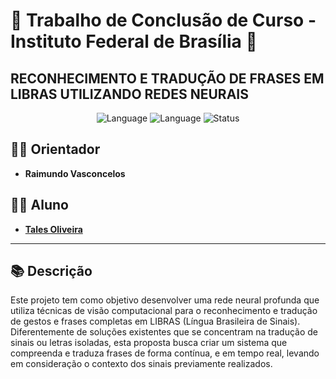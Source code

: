 # 🌟 Trabalho de Conclusão de Curso - Instituto Federal de Brasília 🌟

## RECONHECIMENTO E TRADUÇÃO DE FRASES EM LIBRAS UTILIZANDO REDES NEURAIS

<p align="center">
    <img src="https://img.shields.io/badge/Language-Python-blue" alt="Language">
    <img src="https://img.shields.io/badge/Language-Julia-purple" alt="Language">
    <img src="https://img.shields.io/badge/Status-Active-success" alt="Status">
</p>

## 👨‍🏫 Orientador
- **Raimundo Vasconcelos**

## 👨‍🎓 Aluno
- **[Tales Oliveira](https://github.com/TalesLimaOliveira)**

---

## 📚 Descrição
Este projeto tem como objetivo desenvolver uma rede neural profunda que utiliza técnicas de visão computacional para o reconhecimento e tradução de gestos e frases completas em LIBRAS (Língua Brasileira de Sinais). Diferentemente de soluções existentes que se concentram na tradução de sinais ou letras isoladas, esta proposta busca criar um sistema que compreenda e traduza frases de forma contínua, e em tempo real, levando em consideração o contexto dos sinais previamente realizados.